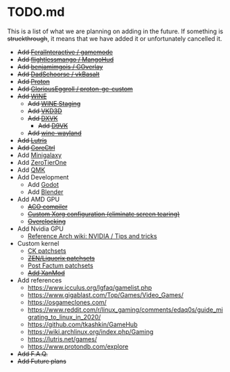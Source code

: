# TODO.md

This is a list of what we are planning on adding in the future. If something is ~~struckthrough~~, it means that we have added it or unfortunately cancelled it.

- ~~Add [FeralInteractive / gamemode](https://github.com/FeralInteractive/gamemode)~~
- ~~Add [flightlessmango / MangoHud](https://github.com/flightlessmango/MangoHud)~~
- ~~Add [benjamimgois / GOverlay](https://github.com/benjamimgois/goverlay)~~
- ~~Add [DadSchoorse / vkBasalt](https://github.com/DadSchoorse/vkBasalt)~~
- ~~Add [Proton](https://github.com/ValveSoftware/Proton)~~
- ~~Add [GloriousEggroll / proton-ge-custom](https://github.com/GloriousEggroll/proton-ge-custom)~~
- ~~Add [WINE](https://www.winehq.org/)~~
	- ~~Add [WINE Staging](https://wiki.winehq.org/Wine-Staging)~~
	- ~~Add [VKD3D](https://github.com/d3d12/vkd3d)~~
	- ~~Add [DXVK](https://github.com/doitsujin/dxvk)~~
		- ~~Add [D9VK](https://github.com/Joshua-Ashton/d9vk)~~
	- ~~Add [wine-wayland](https://github.com/varmd/wine-wayland)~~
- ~~Add [Lutris](https://lutris.net/)~~
- ~~Add [CoreCtrl](https://gitlab.com/corectrl/corectrl)~~
- Add [Minigalaxy](https://github.com/sharkwouter/minigalaxy)
- Add [ZeroTierOne](https://github.com/zerotier/ZeroTierOne)
- Add [QMK](https://github.com/qmk/qmk_firmware)
- Add Development
	- Add [Godot](https://godotengine.org/)
	- Add [Blender](https://www.blender.org/)
- Add AMD GPU
	- ~~[ACO compiler](https://wiki.archlinux.org/index.php/AMDGPU#ACO_compiler)~~
	- ~~[Custom Xorg configuration (eliminate screen tearing)](https://wiki.archlinux.org/index.php/AMDGPU#Xorg_configuration)~~
	- ~~[Overclocking](https://wiki.archlinux.org/index.php/AMDGPU#Overclocking)~~
- Add Nvidia GPU
	- [Reference Arch wiki: NVIDIA / Tips and tricks](https://wiki.archlinux.org/index.php/NVIDIA/Tips_and_tricks)
- Custom kernel
	- [CK patchsets](http://ck.kolivas.org/)
	- ~~[ZEN/Liquorix patchsets](https://github.com/zen-kernel/zen-kernel)~~
	- [Post Factum patchsets](https://gitlab.com/post-factum/pf-kernel)
	- ~~[Add XanMod](https://xanmod.org/)~~
- Add references
	- https://www.icculus.org/lgfaq/gamelist.php
	- https://www.gigablast.com/Top/Games/Video_Games/
	- https://osgameclones.com/
	- https://www.reddit.com/r/linux_gaming/comments/edaq0s/guide_migrating_to_linux_in_2020/
	- https://github.com/tkashkin/GameHub
	- https://wiki.archlinux.org/index.php/Gaming
	- https://lutris.net/games/
	- https://www.protondb.com/explore
- ~~Add F.A.Q.~~
- ~~Add Future plans~~
